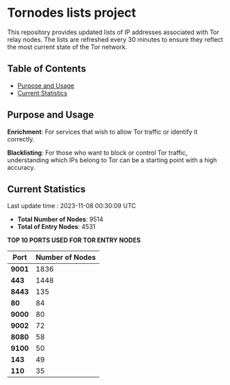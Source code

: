 # Tornodes lists project

This repository provides updated lists of IP addresses associated with Tor relay nodes. The lists are refreshed every 30 minutes to ensure they reflect the most current state of the Tor network.

## Table of Contents

- [Purpose and Usage](#purpose-and-usage)
- [Current Statistics](#current-statistics)


## Purpose and Usage

**Enrichment**: For services that wish to allow Tor traffic or identify it correctly.

**Blacklisting**: For those who want to block or control Tor traffic, understanding which IPs belong to Tor can be a starting point with a high accuracy.

## Current Statistics

Last update time : 2023-11-08 00:30:09 UTC

- **Total Number of Nodes**: 9514
- **Total of Entry Nodes**: 4531

**TOP 10 PORTS USED FOR TOR ENTRY NODES**

| **Port** | **Number of Nodes** |
|------|-----------------|
| **9001**   | 1836  |
| **443**   | 1448  |
| **8443**   | 135  |
| **80**   | 84  |
| **9000**   | 80  |
| **9002**   | 72  |
| **8080**   | 58  |
| **9100**   | 50  |
| **143**   | 49  |
| **110**   | 35  |

